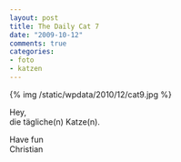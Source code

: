```yaml
--- 
layout: post
title: The Daily Cat 7
date: "2009-10-12"
comments: true
categories: 
- foto
- katzen
---
```

{% img /static/wpdata/2010/12/cat9.jpg %}
<p>Hey, <br />die tägliche(n) Katze(n). <p /> Have fun <br />Christian</p>
